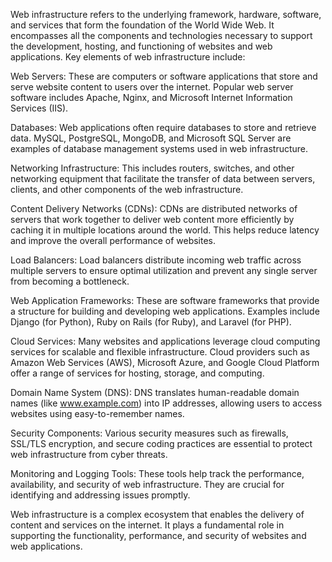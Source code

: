 Web infrastructure refers to the underlying framework, hardware, software, and services that form the foundation of the World Wide Web. It encompasses all the components and technologies necessary to support the development, hosting, and functioning of websites and web applications. Key elements of web infrastructure include:

Web Servers: These are computers or software applications that store and serve website content to users over the internet. Popular web server software includes Apache, Nginx, and Microsoft Internet Information Services (IIS).

Databases: Web applications often require databases to store and retrieve data. MySQL, PostgreSQL, MongoDB, and Microsoft SQL Server are examples of database management systems used in web infrastructure.

Networking Infrastructure: This includes routers, switches, and other networking equipment that facilitate the transfer of data between servers, clients, and other components of the web infrastructure.

Content Delivery Networks (CDNs): CDNs are distributed networks of servers that work together to deliver web content more efficiently by caching it in multiple locations around the world. This helps reduce latency and improve the overall performance of websites.

Load Balancers: Load balancers distribute incoming web traffic across multiple servers to ensure optimal utilization and prevent any single server from becoming a bottleneck.

Web Application Frameworks: These are software frameworks that provide a structure for building and developing web applications. Examples include Django (for Python), Ruby on Rails (for Ruby), and Laravel (for PHP).

Cloud Services: Many websites and applications leverage cloud computing services for scalable and flexible infrastructure. Cloud providers such as Amazon Web Services (AWS), Microsoft Azure, and Google Cloud Platform offer a range of services for hosting, storage, and computing.

Domain Name System (DNS): DNS translates human-readable domain names (like www.example.com) into IP addresses, allowing users to access websites using easy-to-remember names.

Security Components: Various security measures such as firewalls, SSL/TLS encryption, and secure coding practices are essential to protect web infrastructure from cyber threats.

Monitoring and Logging Tools: These tools help track the performance, availability, and security of web infrastructure. They are crucial for identifying and addressing issues promptly.

Web infrastructure is a complex ecosystem that enables the delivery of content and services on the internet. It plays a fundamental role in supporting the functionality, performance, and security of websites and web applications.
